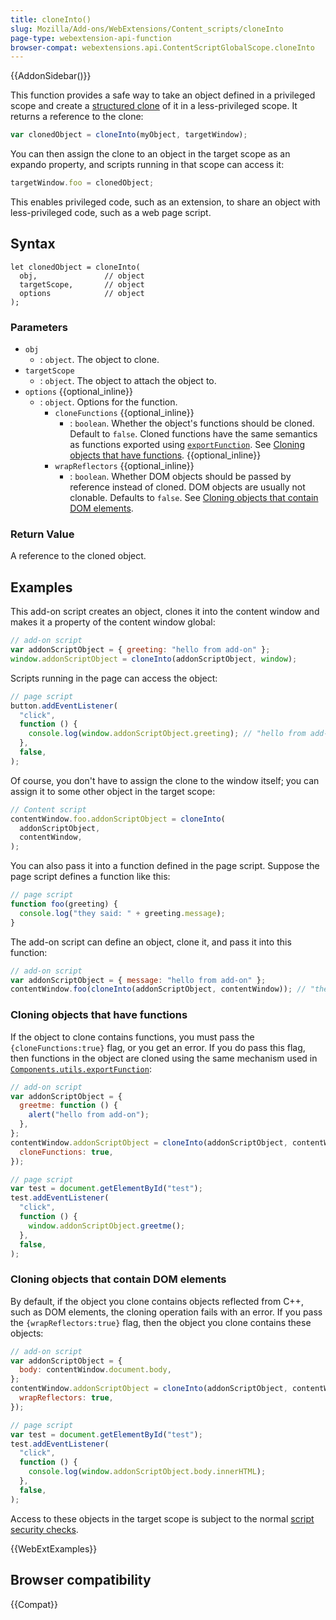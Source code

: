 ```yaml
---
title: cloneInto()
slug: Mozilla/Add-ons/WebExtensions/Content_scripts/cloneInto
page-type: webextension-api-function
browser-compat: webextensions.api.ContentScriptGlobalScope.cloneInto
---
```


{{AddonSidebar()}}

This function provides a safe way to take an object defined in a privileged scope and create a [structured clone](/en-US/docs/Web/API/Web_Workers_API/Structured_clone_algorithm) of it in a less-privileged scope. It returns a reference to the clone:

```js
var clonedObject = cloneInto(myObject, targetWindow);
```

You can then assign the clone to an object in the target scope as an expando property, and scripts running in that scope can access it:

```js
targetWindow.foo = clonedObject;
```

This enables privileged code, such as an extension, to share an object with less-privileged code, such as a web page script.

## Syntax

```js-nolint
let clonedObject = cloneInto(
  obj,               // object
  targetScope,       // object
  options            // object
);
```

### Parameters

- `obj`
  - : `object`. The object to clone.
- `targetScope`
  - : `object`. The object to attach the object to.
- `options` {{optional_inline}}
  - : `object`. Options for the function.
    - `cloneFunctions` {{optional_inline}}
      - : `boolean`. Whether the object's functions should be cloned. Default to `false`. Cloned functions have the same semantics as functions exported using [`exportFunction`](/en-US/docs/Mozilla/Add-ons/WebExtensions/API/Content_scripts/exportFunction). See [Cloning objects that have functions](#Cloning_objects_that_have_functions). {{optional_inline}}
    - `wrapReflectors` {{optional_inline}}
      - : `boolean`. Whether DOM objects should be passed by reference instead of cloned. DOM objects are usually not clonable. Defaults to `false`. See [Cloning objects that contain DOM elements](#Cloning_objects_that_contain_DOM_elements).

### Return Value

A reference to the cloned object.

## Examples

This add-on script creates an object, clones it into the content window and makes it a property of the content window global:

```js
// add-on script
var addonScriptObject = { greeting: "hello from add-on" };
window.addonScriptObject = cloneInto(addonScriptObject, window);
```

Scripts running in the page can access the object:

```js
// page script
button.addEventListener(
  "click",
  function () {
    console.log(window.addonScriptObject.greeting); // "hello from add-on"
  },
  false,
);
```

Of course, you don't have to assign the clone to the window itself; you can assign it to some other object in the target scope:

```js
// Content script
contentWindow.foo.addonScriptObject = cloneInto(
  addonScriptObject,
  contentWindow,
);
```

You can also pass it into a function defined in the page script. Suppose the page script defines a function like this:

```js
// page script
function foo(greeting) {
  console.log("they said: " + greeting.message);
}
```

The add-on script can define an object, clone it, and pass it into this function:

```js
// add-on script
var addonScriptObject = { message: "hello from add-on" };
contentWindow.foo(cloneInto(addonScriptObject, contentWindow)); // "they said: hello from add-on"
```

### Cloning objects that have functions

If the object to clone contains functions, you must pass the `{cloneFunctions:true}` flag, or you get an error. If you do pass this flag, then functions in the object are cloned using the same mechanism used in [`Components.utils.exportFunction`](/en-US/docs/Mozilla/Add-ons/WebExtensions/API/components/utils/exportFunction):

```js
// add-on script
var addonScriptObject = {
  greetme: function () {
    alert("hello from add-on");
  },
};
contentWindow.addonScriptObject = cloneInto(addonScriptObject, contentWindow, {
  cloneFunctions: true,
});
```

```js
// page script
var test = document.getElementById("test");
test.addEventListener(
  "click",
  function () {
    window.addonScriptObject.greetme();
  },
  false,
);
```

### Cloning objects that contain DOM elements

By default, if the object you clone contains objects reflected from C++, such as DOM elements, the cloning operation fails with an error. If you pass the `{wrapReflectors:true}` flag, then the object you clone contains these objects:

```js
// add-on script
var addonScriptObject = {
  body: contentWindow.document.body,
};
contentWindow.addonScriptObject = cloneInto(addonScriptObject, contentWindow, {
  wrapReflectors: true,
});
```

```js
// page script
var test = document.getElementById("test");
test.addEventListener(
  "click",
  function () {
    console.log(window.addonScriptObject.body.innerHTML);
  },
  false,
);
```

Access to these objects in the target scope is subject to the normal [script security checks](https://firefox-source-docs.mozilla.org/dom/scriptSecurity/index.html).

{{WebExtExamples}}

## Browser compatibility

{{Compat}}
